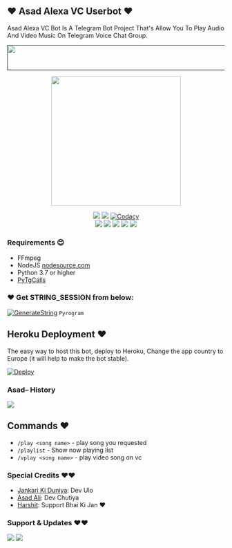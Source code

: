 ## ❤️ Asad Alexa VC Userbot ❤️

Asad Alexa VC Bot Is A Telegram Bot Project That's Allow You To Play Audio And Video Music On Telegram Voice Chat Group.

<p align="center"><a href=""> <img src="https://img.shields.io/badge/Copy%20Paster%20Ki%20Gand%20Main%20Land%20🙄😡%20Its%20Your%20Dad-black?style=for-the-badge&logo=heroku" width="720" height="58.45"/></a></p>

<p align="center"><a href="https://t.me/Dr_Asad_Ali"><img src="https://telegra.ph/file/65f6a615fa340c96d52f8.jpg" width="300"></a></p>
<p align="center">
    <a href="https://www.python.org/" alt="made-with-python"> <img src="https://img.shields.io/badge/Made%20with-Python-black.svg?style=flat-square&logo=python&logoColor=blue&color=red" /></a>
    <a href="https://github.com/jankarikiduniya/AsadAlexaVCBot/graphs/commit-activity" alt="Maintenance"> <img src="https://img.shields.io/badge/Maintained%3F-yes-red.svg?style=flat-square" /></a>
    <a href="https://app.codacy.com/gh/jankarikiduniya/AsadAlexaVCBot/dashboard"> <img src="https://img.shields.io/codacy/grade/a723cb464d5a4d25be3152b5d71de82d?color=red&logo=codacy&style=flat-square" alt="Codacy" /></a><br>
    <a href="https://github.com/jankarikiduniya/AsadAlexaVCBot"> <img src="https://img.shields.io/github/repo-size/jankarikiduniya/AsadAlexaVCBot?color=red&logo=github&logoColor=blue&style=flat-square" /></a>
    <a href="https://github.com/jankarikiduniya/AsadAlexaVCBot/commits/main"> <img src="https://img.shields.io/github/last-commit/jankarikiduniya/AsadAlexaVCBot?color=red&logo=github&logoColor=blue&style=flat-square" /></a>
    <a href="https://github.com/jankarikiduniya/AsadAlexaVCBot/issues"> <img src="https://img.shields.io/github/issues/?color=red&logo=github&logoColor=blue&style=flat-square" /></a>
    <a href="https://github.com/jankarikiduniya/AsadAlexaVCBot/network/members"> <img src="https://img.shields.io/github/forks/jankarikiduniya/AsadAlexaVCBot?color=red&logo=github&logoColor=blue&style=flat-square" /></a>  
    <a href="https://github.com/jankarikiduniya/AsadAlexaVCBot/network/members"> <img src="https://img.shields.io/github/stars/jankarikiduniya/AsadAlexaVCBot?color=red&logo=github&logoColor=blue&style=flat-square" /></a>  
</p>

<h3>Requirements 😊</h3>

- FFmpeg
- NodeJS [nodesource.com](https://nodesource.com/)
- Python 3.7 or higher
- [PyTgCalls](https://github.com/pytgcalls/pytgcalls)

### ❤️ Get STRING_SESSION from below:

[![GenerateString](https://img.shields.io/badge/repl.it-generateString-yellowgreen)](https://replit.com/@AssadAli/AsadMusic) ``Pyrogram``

## Heroku Deployment ❤️
The easy way to host this bot, deploy to Heroku, Change the app country to Europe (it will help to make the bot stable).

[![Deploy](https://www.herokucdn.com/deploy/button.svg)](https://heroku.com/deploy?template=https://github.com/jankarikiduniya/AsadAlexaVCBot)

### Asad– History

<a href="https://www.youtube.com/JankariKiDuniya"><img src="https://img.shields.io/badge/Join-Subscribe%20Support-blue.svg?style=for-the-badge&logo=YouTube"></a>

## Commands ❤️

- `/play <song name>` - play song you requested
- `/playlist` - Show now playing list
- `/vplay <song name>` - play video song on vc


### Special Credits ❤️❤️
- [Jankari Ki Duniya](https://github.com/jankarikiduniya): Dev Ulo
- [Asad Ali](https://t.me/Dr_Asad_Ali): Dev Chutiya
- [Harshit](https://t.me/HarshitSharma361): Support Bhai Ki Jan ❤️
### Support & Updates ❤️❤️
<a href="https://t.me/Shayri_Music_Lovers"><img src="https://img.shields.io/badge/Join-Group%20Support-blue.svg?style=for-the-badge&logo=Telegram"></a> <a href="https://t.me/jankarikiduniya"><img src="https://img.shields.io/badge/Join-Updates%20Channel-blue.svg?style=for-the-badge&logo=Telegram"></a>
